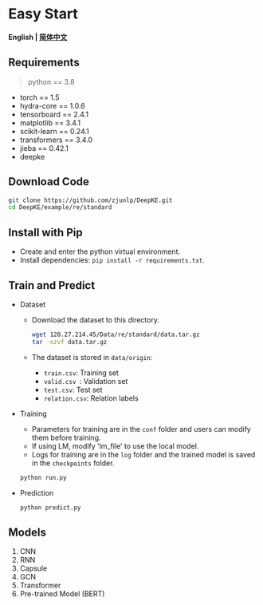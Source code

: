 # Easy Start

<p align="left">
    <b> English | <a href="https://github.com/zjunlp/DeepKE/blob/main/example/re/standard/README_CN.md">简体中文</a> </b>
</p>

## Requirements

> python == 3.8

- torch == 1.5
- hydra-core == 1.0.6
- tensorboard == 2.4.1
- matplotlib == 3.4.1
- scikit-learn == 0.24.1
- transformers == 3.4.0
- jieba == 0.42.1
- deepke 

## Download Code

```bash
git clone https://github.com/zjunlp/DeepKE.git
cd DeepKE/example/re/standard
```

## Install with Pip

- Create and enter the python virtual environment.
- Install dependencies: `pip install -r requirements.txt`.

## Train and Predict

- Dataset

  - Download the dataset to this directory.

    ```bash
    wget 120.27.214.45/Data/re/standard/data.tar.gz
    tar -xzvf data.tar.gz
    ```

  - The dataset is stored in `data/origin`:
    - `train.csv`: Training set
    -  `valid.csv `: Validation set
    - `test.csv`: Test set
    - `relation.csv`: Relation labels
  
- Training

  - Parameters for training are in the `conf` folder and users can modify them before training.
  - If using LM, modify 'lm_file' to use the local model.
  - Logs for training are in the `log` folder and the trained model is saved in the `checkpoints` folder.

  ```bash
  python run.py
  ```

- Prediction

  ```bash
  python predict.py
  ```

## Models

1. CNN
2. RNN
3. Capsule
4. GCN
5. Transformer
6. Pre-trained Model (BERT)